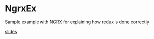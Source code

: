# NgrxEx

Sample example with NGRX for explaining how redux is done correctly

[slides](https://www.draw.io/?lightbox=1&highlight=0000ff&edit=_blank&layers=1&nav=1&page-id=7gST3c3x88Geh0DxBVJr&title=redux.html#Uhttps%3A%2F%2Fdrive.google.com%2Fuc%3Fid%3D1MZoBZ-6Lqi0FFUUv45r0dfAD3_uTnFit%26export%3Ddownload)